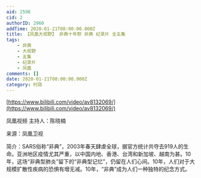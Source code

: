 ```yaml
---
aid: 2596
cid: 2
authorID: 2960
addTime: 2020-01-21T08:00:00.000Z
title: 【凤凰大视野】 非典十年祭 非典 纪录片 全五集
tags:
    - 非典
    - 大视野
    - 五集
    - 纪录片
    - 凤凰
comments: []
date: 2020-01-21T08:00:00.000Z
category: 时政
---
```


[https://www.bilibili.com/video/av8132069/](https://www.bilibili.com/video/av8132069/)

凤凰视频 主持人：陈晓楠

来源：凤凰卫视

简介：SARS俗称“非典”，2003年春天肆虐全球，据官方统计共夺去919人的生命。亚洲地区疫情尤其严重，以中国内地、香港、台湾和新加坡、越南为甚。10年，这场“非典型肺炎”留下的“非典型记忆”，仍留在人们心间。10年，人们对于大规模扩散性疾病的恐惧有增无减。10年，“非典”成为人们一种独特的纪念方式。
